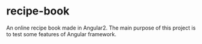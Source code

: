 # recipe-book
An online recipe book made in Angular2. The main purpose of this project is to test some features of Angular framework.
